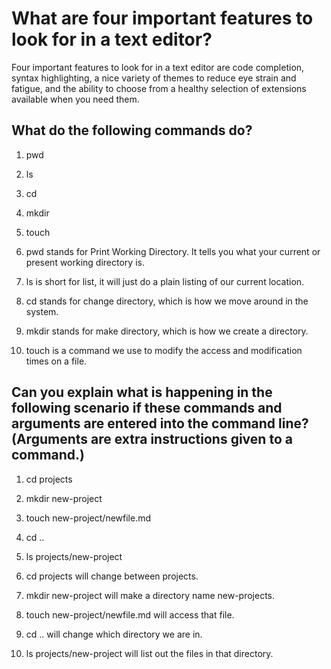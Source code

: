 # What are four important features to look for in a text editor?

Four important features to look for in a text editor are code completion, syntax highlighting, a nice variety of themes to reduce eye strain and fatigue, and the ability to choose from a healthy selection of extensions available when you need them.

## What do the following commands do?
1. pwd
2. ls
3. cd
4. mkdir
5. touch

1. pwd stands for Print Working Directory. It tells you what your current or present working directory is.
2. ls is short for list, it will just do a plain listing of our current location.
3. cd stands for change directory, which is how we move around in the system.
4. mkdir stands for make directory, which is how we create a directory.
5. touch is a command we use to modify the access and modification times on a file.

## Can you explain what is happening in the following scenario if these commands and arguments are entered into the command line? (Arguments are extra instructions given to a command.)
1. cd projects
2. mkdir new-project
3. touch new-project/newfile.md
4. cd ..
5. ls projects/new-project

1. cd projects will change between projects.
2. mkdir new-project will make a directory name new-projects.
3. touch new-project/newfile.md will access that file.
4. cd .. will change which directory we are in.
5. ls projects/new-project will list out the files in that directory.
